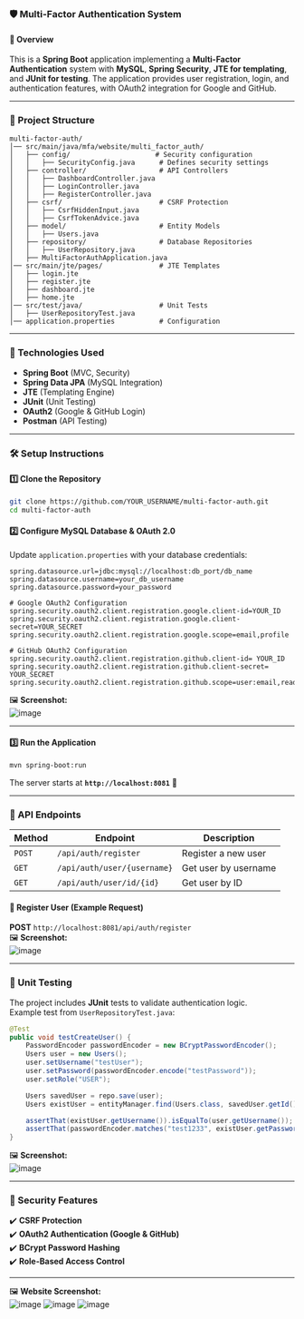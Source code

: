### 🛡️ Multi-Factor Authentication System  

#### 📌 Overview  
This is a **Spring Boot** application implementing a **Multi-Factor Authentication** system with **MySQL**, **Spring Security**, **JTE for templating**, and **JUnit for testing**. The application provides user registration, login, and authentication features, with OAuth2 integration for Google and GitHub.

---

### 📂 Project Structure  
```
multi-factor-auth/
│── src/main/java/mfa/website/multi_factor_auth/
│   ├── config/                     # Security configuration  
│   │   ├── SecurityConfig.java      # Defines security settings  
│   ├── controller/                  # API Controllers  
│   │   ├── DashboardController.java  
│   │   ├── LoginController.java  
│   │   ├── RegisterController.java  
│   ├── csrf/                        # CSRF Protection  
│   │   ├── CsrfHiddenInput.java  
│   │   ├── CsrfTokenAdvice.java  
│   ├── model/                       # Entity Models  
│   │   ├── Users.java  
│   ├── repository/                  # Database Repositories  
│   │   ├── UserRepository.java  
│   ├── MultiFactorAuthApplication.java  
│── src/main/jte/pages/              # JTE Templates  
│   ├── login.jte  
│   ├── register.jte  
│   ├── dashboard.jte  
│   ├── home.jte  
│── src/test/java/                   # Unit Tests  
│   ├── UserRepositoryTest.java  
│── application.properties           # Configuration  
```

---

### 🔧 Technologies Used  
- **Spring Boot** (MVC, Security)  
- **Spring Data JPA** (MySQL Integration)  
- **JTE** (Templating Engine)  
- **JUnit** (Unit Testing)  
- **OAuth2** (Google & GitHub Login)  
- **Postman** (API Testing)  

---

### 🛠️ Setup Instructions  

#### 1️⃣ Clone the Repository  
```bash
git clone https://github.com/YOUR_USERNAME/multi-factor-auth.git
cd multi-factor-auth
```

#### 2️⃣ Configure MySQL Database  & OAuth 2.0
Update `application.properties` with your database credentials:
```properties
spring.datasource.url=jdbc:mysql://localhost:db_port/db_name
spring.datasource.username=your_db_username
spring.datasource.password=your_password
```
```properties
# Google OAuth2 Configuration
spring.security.oauth2.client.registration.google.client-id=YOUR_ID
spring.security.oauth2.client.registration.google.client-secret=YOUR_SECRET
spring.security.oauth2.client.registration.google.scope=email,profile

# GitHub OAuth2 Configuration
spring.security.oauth2.client.registration.github.client-id= YOUR_ID
spring.security.oauth2.client.registration.github.client-secret= YOUR_SECRET
spring.security.oauth2.client.registration.github.scope=user:email,read:user
```

🖼 **Screenshot:**  
![image](https://github.com/user-attachments/assets/b348b310-504c-402a-8ec5-a1ee33454cb7)

---
#### 3️⃣ Run the Application  
```bash
mvn spring-boot:run
```
The server starts at **`http://localhost:8081`** 🚀  

---

### 🔑 API Endpoints  

| Method | Endpoint | Description |
|--------|---------|-------------|
| `POST` | `/api/auth/register` | Register a new user |
| `GET`  | `/api/auth/user/{username}` | Get user by username |
| `GET`  | `/api/auth/user/id/{id}` | Get user by ID |

#### 📝 Register User (Example Request)  
**POST** `http://localhost:8081/api/auth/register`  
🖼 **Screenshot:**  
![image](https://github.com/user-attachments/assets/bddb31de-dd50-4a68-9427-d6fa87114774)

---

### 🧪 Unit Testing  
The project includes **JUnit** tests to validate authentication logic.  
Example test from `UserRepositoryTest.java`:  
```java
@Test
public void testCreateUser() {
    PasswordEncoder passwordEncoder = new BCryptPasswordEncoder();
    Users user = new Users();
    user.setUsername("testUser");
    user.setPassword(passwordEncoder.encode("testPassword"));
    user.setRole("USER");

    Users savedUser = repo.save(user);
    Users existUser = entityManager.find(Users.class, savedUser.getId());

    assertThat(existUser.getUsername()).isEqualTo(user.getUsername());
    assertThat(passwordEncoder.matches("test1233", existUser.getPassword())).isTrue();
}
```
🖼 **Screenshot:**  
![image](https://github.com/user-attachments/assets/e65518fe-b566-49fc-902e-df76a44304c1)

---

### 🔐 Security Features  
✔️ **CSRF Protection**  
✔️ **OAuth2 Authentication (Google & GitHub)**  
✔️ **BCrypt Password Hashing**  
✔️ **Role-Based Access Control**  

---

🖼 **Website Screenshot:**  
![image](https://github.com/user-attachments/assets/0c4df158-940c-42f6-9943-9ac4762ff381)
![image](https://github.com/user-attachments/assets/befe6e4f-4a57-4b24-b561-4ba8dda108d5)
![image](https://github.com/user-attachments/assets/7c086868-8116-4495-80d4-714b4fe4cf72)

